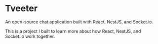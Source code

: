 # Tveeter

An open-source chat application built with React, NestJS, and Socket.io.

This is a project I built to learn more about how React, NestJS, and Socket.io work together.
